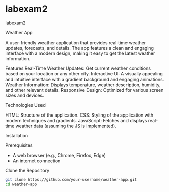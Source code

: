 # labexam2
labexam2

 Weather App

A user-friendly weather application that provides real-time weather updates, forecasts, and details. The app features a clean and engaging interface with a modern design, making it easy to get the latest weather information.

 Features
Real-Time Weather Updates: Get current weather conditions based on your location or any other city.
Interactive UI: A visually appealing and intuitive interface with a gradient background and engaging animations.
Weather Information: Displays temperature, weather description, humidity, and other relevant details.
Responsive Design: Optimized for various screen sizes and devices.

 Technologies Used

HTML: Structure of the application.
CSS: Styling of the application with modern techniques and gradients.
JavaScript: Fetches and displays real-time weather data (assuming the JS is implemented).

 Installation

 Prerequisites

- A web browser (e.g., Chrome, Firefox, Edge)
- An internet connection

 Clone the Repository

```bash
git clone https://github.com/your-username/weather-app.git
cd weather-app
